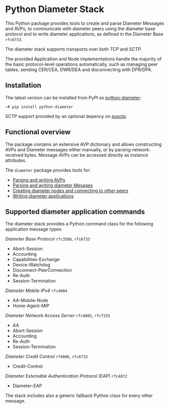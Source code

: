 # Python Diameter Stack

This Python package provides tools to create and parse Diameter Messages and 
AVPs, to communicate with diameter peers using the diameter base protocol and 
to write diameter applications, as defined in the Diameter Base `rfc6733`.

The diameter stack supports transports over both *TCP* and *SCTP*.

The provided Application and Node implementations handle the majority of the 
basic protocol-level operations automatically, such as managing peer tables, 
sending CER/CEA, DWR/DEA and disconnecting with DPR/DPA. 

## Installation

The latest version can be installed from PyPI as 
[python-diameter](https://pypi.org/project/python-diameter/):

```shell
~# pip install python-diameter
```

SCTP support provided by an optional depency on [pysctp](https://pypi.org/project/pysctp/).

## Functional overview

The package contains an extensive AVP dictionary and allows constructing
AVPs and Diameter messages either manually, or by parsing network-received 
bytes. Message AVPs can be accessed directly as instance attributes.

The `diameter` package provides tools for:

- [Parsing and writing AVPs](https://mensonen.github.io/diameter/guide/avp)
- [Parsing and writing diameter Mesages](https://mensonen.github.io/diameter/guide/message)
- [Creating diameter nodes and connecting to other peers](https://mensonen.github.io/diameter/guide/node)
- [Writing diameter applications](https://mensonen.github.io/diameter/guide/application)


## Supported diameter application commands

The diameter stack provides a Python command class for the following 
application message types:

*Diameter Base Protocol* `rfc3588`, `rfc6733`

 * Abort-Session
 * Accounting
 * Capabilities-Exchange
 * Device-Watchdog
 * Disconnect-PeerConnection
 * Re-Auth
 * Session-Termination

*Diameter Mobile IPv4* `rfc4004`

 * AA-Mobile-Node
 * Home-Agent-MIP

*Diameter Network Access Server* `rfc4005`, `rfc7155`

 * AA
 * Abort-Session
 * Accounting
 * Re-Auth
 * Session-Termination

*Diameter Credit Control* `rf4006`, `rfc6733`

 * Credit-Control

*Diameter Extensible Authentication Protocol (EAP)* `rfc4072`
 
 * Diameter-EAP

The stack includes also a generic fallback Python class for every other message.